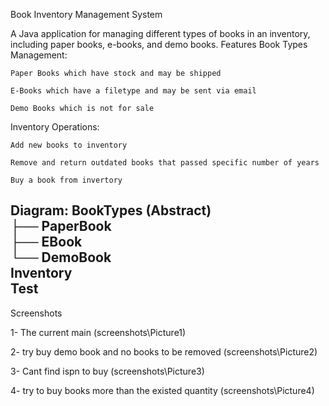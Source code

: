 Book Inventory Management System

A Java application for managing different types of books in an inventory, including paper books, e-books, and demo books.
Features
Book Types Management:

    Paper Books which have stock and may be shipped

    E-Books which have a filetype and may be sent via email

    Demo Books which is not for sale

Inventory Operations:

    Add new books to inventory

    Remove and return outdated books that passed specific number of years

    Buy a book from invertory
    
Diagram:
    BookTypes (Abstract)  
    ├── PaperBook  
    ├── EBook  
    └── DemoBook  
    Inventory  
    Test  
-----------------------------------------------------------------------------------------------------------------
Screenshots 

1- The current main (screenshots\Picture1) 

2- try buy demo book and no books to be removed (screenshots\Picture2)

3- Cant find ispn to buy (screenshots\Picture3)

4- try to buy books more than the existed quantity (screenshots\Picture4)
